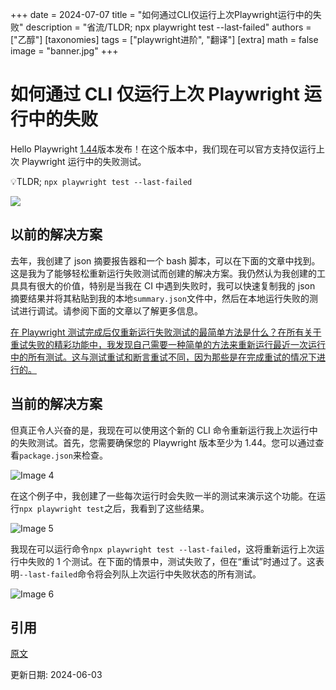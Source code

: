 +++
date = 2024-07-07
title = "如何通过CLI仅运行上次Playwright运行中的失败"
description = "省流/TLDR; npx playwright test --last-failed"
authors = ["乙醇"]
[taxonomies]
tags = ["playwright进阶", "翻译"]
[extra]
math = false
image = "banner.jpg"
+++

# 如何通过 CLI 仅运行上次 Playwright 运行中的失败

Hello Playwright [1.44](https://playwright.dev/docs/release-notes#version-144)版本发布！在这个版本中，我们现在可以官方支持仅运行上次 Playwright 运行中的失败测试。

💡TLDR; `npx playwright test --last-failed`

<div class="w-full md:w-1/3 mx-auto">
<img src="https://playwrightsolutions.com/content/images/2024/06/happy.gif" />
</div>

## 以前的解决方案

去年，我创建了 json 摘要报告器和一个 bash 脚本，可以在下面的文章中找到。这是我为了能够轻松重新运行失败测试而创建的解决方案。我仍然认为我创建的工具具有很大的价值，特别是当我在 CI 中遇到失败时，我可以快速复制我的 json 摘要结果并将其粘贴到我的本地`summary.json`文件中，然后在本地运行失败的测试进行调试。请参阅下面的文章以了解更多信息。

[在 Playwright 测试完成后仅重新运行失败测试的最简单方法是什么？在所有关于重试失败的精彩功能中，我发现自己需要一种简单的方法来重新运行最近一次运行中的所有测试。这与测试重试和断言重试不同，因为那些是在完成重试的情况下进行的。](https://playwrightsolutions.com/whats-the-easiest-way-to-only-re-run-failures-after-the-playwright-test-is-finished/)

## 当前的解决方案

但真正令人兴奋的是，我现在可以使用这个新的 CLI 命令重新运行我上次运行中的失败测试。首先，您需要确保您的 Playwright 版本至少为 1.44。您可以通过查看`package.json`来检查。

![Image 4](https://playwrightsolutions.com/content/images/2024/06/image-1.png)

在这个例子中，我创建了一些每次运行时会失败一半的测试来演示这个功能。在运行`npx playwright test`之后，我看到了这些结果。

![Image 5](https://playwrightsolutions.com/content/images/2024/06/image-4.png)

我现在可以运行命令`npx playwright test --last-failed`，这将重新运行上次运行中失败的 1 个测试。在下面的情景中，测试失败了，但在“重试”时通过了。这表明`--last-failed`命令将会列队上次运行中失败状态的所有测试。

![Image 6](https://playwrightsolutions.com/content/images/2024/06/image-5.png)

## 引用

[原文](https://playwrightsolutions.com/how-to-run-failures-only-from-the-last-playwright-run/)

更新日期: 2024-06-03
